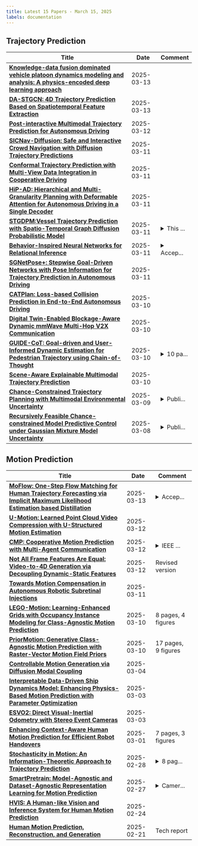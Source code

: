 ```yaml
---
title: Latest 15 Papers - March 15, 2025
labels: documentation
---
```

## Trajectory Prediction
| **Title** | **Date** | **Comment** |
| --- | --- | --- |
| **[Knowledge-data fusion dominated vehicle platoon dynamics modeling and analysis: A physics-encoded deep learning approach](http://arxiv.org/abs/2502.08658v2)** | 2025-03-13 |  |
| **[DA-STGCN: 4D Trajectory Prediction Based on Spatiotemporal Feature Extraction](http://arxiv.org/abs/2503.04823v2)** | 2025-03-13 |  |
| **[Post-interactive Multimodal Trajectory Prediction for Autonomous Driving](http://arxiv.org/abs/2503.09366v1)** | 2025-03-12 |  |
| **[SICNav-Diffusion: Safe and Interactive Crowd Navigation with Diffusion Trajectory Predictions](http://arxiv.org/abs/2503.08858v1)** | 2025-03-11 |  |
| **[Conformal Trajectory Prediction with Multi-View Data Integration in Cooperative Driving](http://arxiv.org/abs/2408.00374v3)** | 2025-03-11 |  |
| **[HiP-AD: Hierarchical and Multi-Granularity Planning with Deformable Attention for Autonomous Driving in a Single Decoder](http://arxiv.org/abs/2503.08612v1)** | 2025-03-11 |  |
| **[STGDPM:Vessel Trajectory Prediction with Spatio-Temporal Graph Diffusion Probabilistic Model](http://arxiv.org/abs/2503.08065v1)** | 2025-03-11 | <details><summary>This ...</summary><p>This paper has been ACCEPTED as a FULL PAPER at DASFAA 2025</p></details> |
| **[Behavior-Inspired Neural Networks for Relational Inference](http://arxiv.org/abs/2406.14746v3)** | 2025-03-11 | <details><summary>Accep...</summary><p>Accept to The 28th International Conference on Artificial Intelligence and Statistics (AISTATS 2025)</p></details> |
| **[SGNetPose+: Stepwise Goal-Driven Networks with Pose Information for Trajectory Prediction in Autonomous Driving](http://arxiv.org/abs/2503.08016v1)** | 2025-03-11 |  |
| **[CATPlan: Loss-based Collision Prediction in End-to-End Autonomous Driving](http://arxiv.org/abs/2503.07425v1)** | 2025-03-10 |  |
| **[Digital Twin-Enabled Blockage-Aware Dynamic mmWave Multi-Hop V2X Communication](http://arxiv.org/abs/2503.03590v2)** | 2025-03-10 |  |
| **[GUIDE-CoT: Goal-driven and User-Informed Dynamic Estimation for Pedestrian Trajectory using Chain-of-Thought](http://arxiv.org/abs/2503.06832v1)** | 2025-03-10 | <details><summary>10 pa...</summary><p>10 pages, 5 figures, will be published on The 24th International Conference on Autonomous Agents and Multiagent Systems (AAMAS 2025)</p></details> |
| **[Scene-Aware Explainable Multimodal Trajectory Prediction](http://arxiv.org/abs/2410.16795v2)** | 2025-03-10 |  |
| **[Chance-Constrained Trajectory Planning with Multimodal Environmental Uncertainty](http://arxiv.org/abs/2503.06779v1)** | 2025-03-09 | <details><summary>Publi...</summary><p>Published in IEEE Control Systems Letters</p></details> |
| **[Recursively Feasible Chance-constrained Model Predictive Control under Gaussian Mixture Model Uncertainty](http://arxiv.org/abs/2401.03799v2)** | 2025-03-08 | <details><summary>Publi...</summary><p>Published in IEEE Transactions on Control Systems Technology SI: Intelligent Decision Making, Planning and Control of Automated Vehicles</p></details> |

## Motion Prediction
| **Title** | **Date** | **Comment** |
| --- | --- | --- |
| **[MoFlow: One-Step Flow Matching for Human Trajectory Forecasting via Implicit Maximum Likelihood Estimation based Distillation](http://arxiv.org/abs/2503.09950v1)** | 2025-03-13 | <details><summary>Accep...</summary><p>Accepted to CVPR 2025</p></details> |
| **[U-Motion: Learned Point Cloud Video Compression with U-Structured Motion Estimation](http://arxiv.org/abs/2411.14501v3)** | 2025-03-12 |  |
| **[CMP: Cooperative Motion Prediction with Multi-Agent Communication](http://arxiv.org/abs/2403.17916v3)** | 2025-03-12 | <details><summary>IEEE ...</summary><p>IEEE Robotics and Automation Letters; Project website: https://cmp-cooperative-prediction.github.io/</p></details> |
| **[Not All Frame Features Are Equal: Video-to-4D Generation via Decoupling Dynamic-Static Features](http://arxiv.org/abs/2502.08377v2)** | 2025-03-12 | Revised version |
| **[Towards Motion Compensation in Autonomous Robotic Subretinal Injections](http://arxiv.org/abs/2411.18521v2)** | 2025-03-11 |  |
| **[LEGO-Motion: Learning-Enhanced Grids with Occupancy Instance Modeling for Class-Agnostic Motion Prediction](http://arxiv.org/abs/2503.07367v1)** | 2025-03-10 | 8 pages, 4 figures |
| **[PriorMotion: Generative Class-Agnostic Motion Prediction with Raster-Vector Motion Field Priors](http://arxiv.org/abs/2412.04020v2)** | 2025-03-10 | 17 pages, 9 figures |
| **[Controllable Motion Generation via Diffusion Modal Coupling](http://arxiv.org/abs/2503.02353v1)** | 2025-03-04 |  |
| **[Interpretable Data-Driven Ship Dynamics Model: Enhancing Physics-Based Motion Prediction with Parameter Optimization](http://arxiv.org/abs/2502.18696v2)** | 2025-03-03 |  |
| **[ESVO2: Direct Visual-Inertial Odometry with Stereo Event Cameras](http://arxiv.org/abs/2410.09374v3)** | 2025-03-03 |  |
| **[Enhancing Context-Aware Human Motion Prediction for Efficient Robot Handovers](http://arxiv.org/abs/2503.00576v1)** | 2025-03-01 | 7 pages, 3 figures |
| **[Stochasticity in Motion: An Information-Theoretic Approach to Trajectory Prediction](http://arxiv.org/abs/2410.01628v3)** | 2025-02-28 | <details><summary>8 pag...</summary><p>8 pages, 5 figures, submitted to International Conference on Intelligent Robots and Systems (IROS 2025)</p></details> |
| **[SmartPretrain: Model-Agnostic and Dataset-Agnostic Representation Learning for Motion Prediction](http://arxiv.org/abs/2410.08669v2)** | 2025-02-27 | <details><summary>Camer...</summary><p>Camera-ready version for ICLR 2025</p></details> |
| **[HVIS: A Human-like Vision and Inference System for Human Motion Prediction](http://arxiv.org/abs/2502.16913v1)** | 2025-02-24 |  |
| **[Human Motion Prediction, Reconstruction, and Generation](http://arxiv.org/abs/2502.15956v1)** | 2025-02-21 | Tech report |

